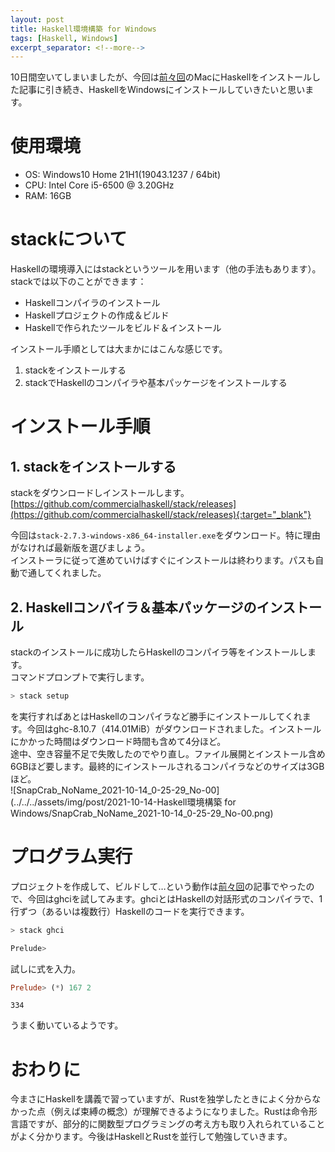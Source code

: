 ```yaml
---
layout: post
title: Haskell環境構築 for Windows
tags: [Haskell, Windows]
excerpt_separator: <!--more-->
---
```


10日間空いてしまいましたが、今回は[前々回](../04/Haskell環境構築-for-Mac.html)のMacにHaskellをインストールした記事に引き続き、HaskellをWindowsにインストールしていきたいと思います。

<!--more-->

# 使用環境

- OS: Windows10 Home 21H1(19043.1237 / 64bit)
- CPU: Intel Core i5-6500 @ 3.20GHz
- RAM: 16GB



# stackについて

Haskellの環境導入にはstackというツールを用います（他の手法もあります）。stackでは以下のことができます：

- Haskellコンパイラのインストール
- Haskellプロジェクトの作成＆ビルド
- Haskellで作られたツールをビルド＆インストール


インストール手順としては大まかにはこんな感じです。

1. stackをインストールする
2. stackでHaskellのコンパイラや基本パッケージをインストールする



# インストール手順

## 1. stackをインストールする

stackをダウンロードしインストールします。  
[https://github.com/commercialhaskell/stack/releases](https://github.com/commercialhaskell/stack/releases){:target="_blank"}  

今回は``stack-2.7.3-windows-x86_64-installer.exe``をダウンロード。特に理由がなければ最新版を選びましょう。  
インストーラに従って進めていけばすぐにインストールは終わります。パスも自動で通してくれました。

## 2. Haskellコンパイラ＆基本パッケージのインストール

stackのインストールに成功したらHaskellのコンパイラ等をインストールします。  
コマンドプロンプトで実行します。

```powershell
> stack setup
```

を実行すればあとはHaskellのコンパイラなど勝手にインストールしてくれます。今回はghc-8.10.7（414.01MiB）がダウンロードされました。インストールにかかった時間はダウンロード時間も含めて4分ほど。  
途中、空き容量不足で失敗したのでやり直し。ファイル展開とインストール含め6GBほど要します。最終的にインストールされるコンパイラなどのサイズは3GBほど。  
![SnapCrab_NoName_2021-10-14_0-25-29_No-00](../../../assets/img/post/2021-10-14-Haskell環境構築 for Windows/SnapCrab_NoName_2021-10-14_0-25-29_No-00.png)

# プログラム実行

プロジェクトを作成して、ビルドして…という動作は[前々回](../04/Haskell環境構築-for-Mac.html)の記事でやったので、今回はghciを試してみます。ghciとはHaskellの対話形式のコンパイラで、1行ずつ（あるいは複数行）Haskellのコードを実行できます。  

```powershell
> stack ghci
```

```powershell
Prelude>
```

試しに式を入力。  

```haskell
Prelude> (*) 167 2
```

```
334
```

うまく動いているようです。



# おわりに

今まさにHaskellを講義で習っていますが、Rustを独学したときによく分からなかった点（例えば束縛の概念）が理解できるようになりました。Rustは命令形言語ですが、部分的に関数型プログラミングの考え方も取り入れられていることがよく分かります。今後はHaskellとRustを並行して勉強していきます。

